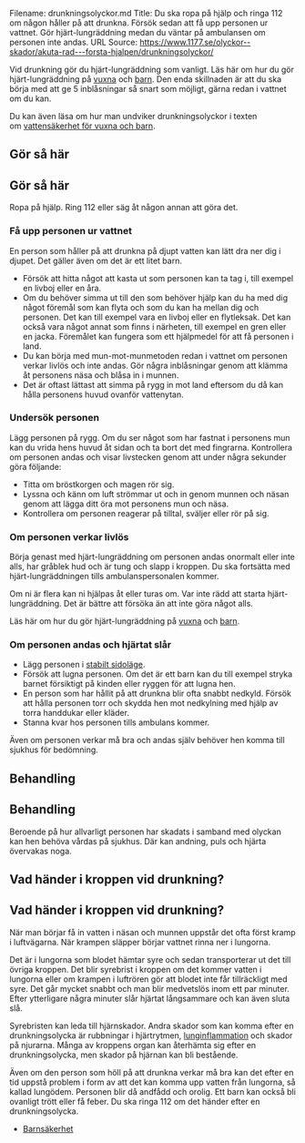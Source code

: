 Filename: drunkningsolyckor.md
Title: Du ska ropa på hjälp och ringa 112 om någon håller på att drunkna. Försök sedan att få upp personen ur vattnet. Gör hjärt-lungräddning medan du väntar på ambulansen om personen inte andas.
URL Source: https://www.1177.se/olyckor--skador/akuta-rad---forsta-hjalpen/drunkningsolyckor/

Vid drunkning gör du hjärt-lungräddning som vanligt. Läs här om hur du gör hjärt-lungräddning på [vuxna](https://www.1177.se/olyckor--skador/akuta-rad---forsta-hjalpen/hjart-lungraddning-hlr/) och [barn](https://www.1177.se/olyckor--skador/akuta-rad---forsta-hjalpen/hjart-lungraddning-hlr-pa-barn/). Den enda skillnaden är att du ska börja med att ge 5 inblåsningar så snart som möjligt, gärna redan i vattnet om du kan.

Du kan även läsa om hur man undviker drunkningsolyckor i texten om [vattensäkerhet för vuxna och barn](https://www.1177.se/barn--gravid/att-ta-hand-om-barn/barnsakerhet/vattensakerhet-for-barn-och-vuxna/).

Gör så här
----------

Gör så här
----------

Ropa på hjälp. Ring 112 eller säg åt någon annan att göra det.

### **Få upp personen ur vattnet**

En person som håller på att drunkna på djupt vatten kan lätt dra ner dig i djupet. Det gäller även om det är ett litet barn.

*   Försök att hitta något att kasta ut som personen kan ta tag i, till exempel en livboj eller en åra.
*   Om du behöver simma ut till den som behöver hjälp kan du ha med dig något föremål som kan flyta och som du kan ha mellan dig och personen. Det kan till exempel vara en livboj eller en flytleksak. Det kan också vara något annat som finns i närheten, till exempel en gren eller en jacka. Föremålet kan fungera som ett hjälpmedel för att få personen i land.
*   Du kan börja med mun-mot-munmetoden redan i vattnet om personen verkar livlös och inte andas. Gör några inblåsningar genom att klämma åt personens näsa och blåsa in i munnen.
*   Det är oftast lättast att simma på rygg in mot land eftersom du då kan hålla personens huvud ovanför vattenytan.

### **Undersök personen**

Lägg personen på rygg. Om du ser något som har fastnat i personens mun kan du vrida hens huvud åt sidan och ta bort det med fingrarna. Kontrollera om personen andas och visar livstecken genom att under några sekunder göra följande:

*   Titta om bröstkorgen och magen rör sig.
*   Lyssna och känn om luft strömmar ut och in genom munnen och näsan genom att lägga ditt öra mot personens mun och näsa.
*   Kontrollera om personen reagerar på tilltal, sväljer eller rör på sig.

### **Om personen verkar livlös**

Börja genast med hjärt-lungräddning om personen andas onormalt eller inte alls, har gråblek hud och är tung och slapp i kroppen. Du ska fortsätta med hjärt-lungräddningen tills ambulanspersonalen kommer.

Om ni är flera kan ni hjälpas åt eller turas om. Var inte rädd att starta hjärt-lungräddning. Det är bättre att försöka än att inte göra något alls.

Läs här om hur du gör hjärt-lungräddning på [vuxna](https://www.1177.se/olyckor--skador/akuta-rad---forsta-hjalpen/hjart-lungraddning-hlr/) och [barn](https://www.1177.se/olyckor--skador/akuta-rad---forsta-hjalpen/hjart-lungraddning-hlr-pa-barn/).

### **Om personen andas och hjärtat slår**

*   Lägg personen i [stabilt sidoläge](https://www.1177.se/olyckor--skador/akuta-rad---forsta-hjalpen/stabilt-sidolage-pa-barn/).
*   Försök att lugna personen. Om det är ett barn kan du till exempel stryka barnet försiktigt på kinden eller ryggen för att lugna hen.
*   En person som har hållit på att drunkna blir ofta snabbt nedkyld. Försök att hålla personen torr och skydda hen mot nedkylning med hjälp av torra handdukar eller kläder.
*   Stanna kvar hos personen tills ambulans kommer.

Även om personen verkar må bra och andas själv behöver hen komma till sjukhus för bedömning.

Behandling
----------

Behandling
----------

Beroende på hur allvarligt personen har skadats i samband med olyckan kan hen behöva vårdas på sjukhus. Där kan andning, puls och hjärta övervakas noga.

Vad händer i kroppen vid drunkning?
-----------------------------------

Vad händer i kroppen vid drunkning?
-----------------------------------

När man börjar få in vatten i näsan och munnen uppstår det ofta först kramp i luftvägarna. När krampen släpper börjar vattnet rinna ner i lungorna.

Det är i lungorna som blodet hämtar syre och sedan transporterar ut det till övriga kroppen. Det blir syrebrist i kroppen om det kommer vatten i lungorna eller om krampen i luftrören gör att blodet inte får tillräckligt med syre. Det går mycket snabbt och man blir medvetslös inom ett par minuter. Efter ytterligare några minuter slår hjärtat långsammare och kan även sluta slå.

Syrebristen kan leda till hjärnskador. Andra skador som kan komma efter en drunkningsolycka är rubbningar i hjärtrytmen, [lunginflammation](https://www.1177.se/sjukdomar--besvar/lungor-och-luftvagar/inflammation-och-infektion-ilungor-och-luftror/lunginflammation/) och skador på njurarna. Många av kroppens organ kan återhämta sig efter en drunkningsolycka, men skador på hjärnan kan bli bestående.

Även om den person som höll på att drunkna verkar må bra kan det efter en tid uppstå problem i form av att det kan komma upp vatten från lungorna, så kallad lungödem. Personen blir då andfådd och orolig. Ett barn kan också bli ovanligt trött eller få feber. Du ska ringa 112 om det händer efter en drunkningsolycka.

*   [Barnsäkerhet](https://www.1177.se/barn--gravid/att-ta-hand-om-barn/barnsakerhet/)